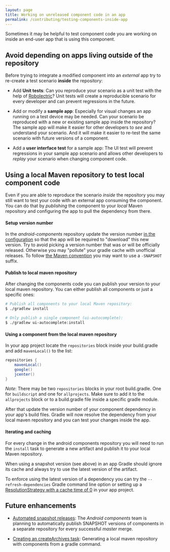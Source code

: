 ```yaml
---
layout: page
title: Working on unreleased component code in an app
permalink: /contributing/testing-components-inside-app
---
```


Sometimes it may be helpful to test component code you are working on inside an end-user app that is using this component.

## Avoid depending on apps living outside of the repository

Before trying to integrate a modified component into an *external* app try to re-create a test scenario **inside** the repository:

* Add **Unit tests**: Can you reproduce your scenario as a unit test with the help of [Robolectric](http://robolectric.org/)? Unit tests will create a reproducible scenario for every developer and can prevent regressions in the future.

* Add or modify a **sample app**: Especially for visual changes an app running on a test device may be needed. Can your scenario be reproduced with a new or existing sample app inside the repository? The sample app will make it easier for other developers to *see* and understand your scenario. And it will make it easier to re-test the same scenario with future versions of a component.

* Add a **user interface test** for a sample app: The UI test will prevent regressions in your sample app scenario and allows other developers to *replay* your scenario when changing component code.

## Using a local Maven repository to test local component code

Even if you are able to reproduce the scenario *inside* the repository you may still want to test your code with an external app consuming the component.  You can do that by *publishing* the component to your *local* Maven repository and configuring the app to pull the dependency from there.

#### Setup version number

In the *android-components* repository update the version number [in the configuration](https://github.com/mozilla-mobile/android-components/blob/master/buildSrc/src/main/java/Config.kt#L7) so that the app will be required to "download" this new version. Try to avoid picking a version number that was or will be officially released. Otherwise you may "pollute" your gradle cache with unofficial releases. To follow [the Maven convention](https://maven.apache.org/guides/getting-started/index.html#What_is_a_SNAPSHOT_version) you may want to use a `-SNAPSHOT` suffix.

#### Publish to local maven repository

After changing the components code you can publish your version to your local maven repository. You can either publish all components or just a specific ones:

```Bash
# Publish all components to your local Maven repository:
$ ./gradlew install

# Only publish a single component (ui-autocomplete):
$ ./gradlew ui-autocomplete:install
```

#### Using a component from the local maven repository

In your app project locate the `repositories` block inside your build.gradle and add `mavenLocal()` to the list:

```Groovy
repositories {
    mavenLocal()
    google()
    jcenter()
}
```

*Note*: There may be two `repositories` blocks in your root build.gradle. One for `buildscript` and one for `allprojects`. Make sure to add it to the `allprojects` block or to a build.gradle file inside a specific gradle module.

After that update the version number of your component dependency in your app's build files. Gradle will now resolve the dependency from your local maven repository and you can test your changes inside the app.

#### Iterating and caching

For every change in the android components repository you will need to run the `install` task to generate a new artifact and publish it to your local Maven repository.

When using a snapshot version (see above) in an app Gradle should ignore its cache and always try to use the latest version of the artifact.

To enforce using the latest version of a dependency you can try the `--refresh-dependencies` Gradle command line option or setting up a [ResolutionStrategy with a cache time of 0](https://docs.gradle.org/current/dsl/org.gradle.api.artifacts.ResolutionStrategy.html) in your app project.

## Future enhancements

* [Automated snapshot releases](https://github.com/mozilla-mobile/android-components/issues/35): The _Android components_ team is planning to automatically publish SNAPSHOT versions of components in a separate repository for every successful _master_ merge.

* [Creating an createArchives task](https://github.com/mozilla-mobile/android-components/issues/654): Generating a local maven repository with components from a gradle command.
